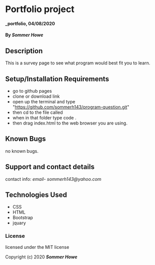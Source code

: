 # Portfolio project
 
#### _portfolio, 04/08/2020
 
#### By _**Sommer Howe**_
 
## Description
 
This is a survey page to see what program would best fit you to learn.
 
## Setup/Installation Requirements
 
* go to github pages
* clone or download link
* open up the terminal and type "https://github.com/sommerh143/program-question.git"
* then cd to the file called 
* when in that folder type code .
* then drag index.html to the web browser you are using.

## Known Bugs
 
no known bugs.
 
## Support and contact details
 
contact info: _email- sommerh143@yahoo.com_
 
## Technologies Used
 
* CSS
* HTML
* Bootstrap
* jquary

### License
 
 licensed under the MIT license
 
Copyright (c) 2020 **_Sommer Howe_**